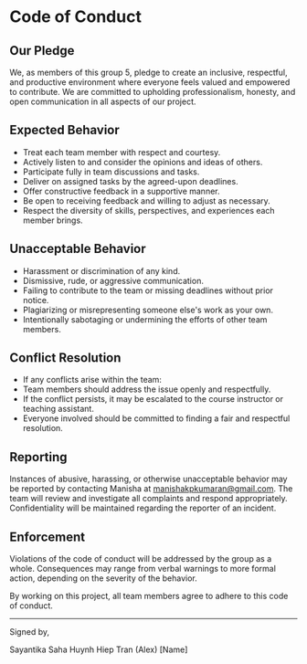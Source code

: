 # Code of Conduct

## Our Pledge
We, as members of this group 5, pledge to create an inclusive, respectful, and productive environment where everyone feels valued and empowered to contribute. We are committed to upholding professionalism, honesty, and open communication in all aspects of our project.

## Expected Behavior
- Treat each team member with respect and courtesy.
- Actively listen to and consider the opinions and ideas of others.
- Participate fully in team discussions and tasks.
- Deliver on assigned tasks by the agreed-upon deadlines.
- Offer constructive feedback in a supportive manner.
- Be open to receiving feedback and willing to adjust as necessary.
- Respect the diversity of skills, perspectives, and experiences each member brings.

## Unacceptable Behavior
- Harassment or discrimination of any kind.
- Dismissive, rude, or aggressive communication.
- Failing to contribute to the team or missing deadlines without prior notice.
- Plagiarizing or misrepresenting someone else's work as your own.
- Intentionally sabotaging or undermining the efforts of other team members.

## Conflict Resolution
- If any conflicts arise within the team:
- Team members should address the issue openly and respectfully.
- If the conflict persists, it may be escalated to the course instructor or teaching assistant.
- Everyone involved should be committed to finding a fair and respectful resolution.

## Reporting
Instances of abusive, harassing, or otherwise unacceptable behavior may be reported by contacting Manisha at manishakpkumaran@gmail.com. The team will review and investigate all complaints and respond appropriately. Confidentiality will be maintained regarding the reporter of an incident.

## Enforcement
Violations of the code of conduct will be addressed by the group as a whole. Consequences may range from verbal warnings to more formal action, depending on the severity of the behavior.

By working on this project, all team members agree to adhere to this code of conduct.

---

Signed by,

Sayantika Saha
Huynh Hiep Tran (Alex)
[Name]
